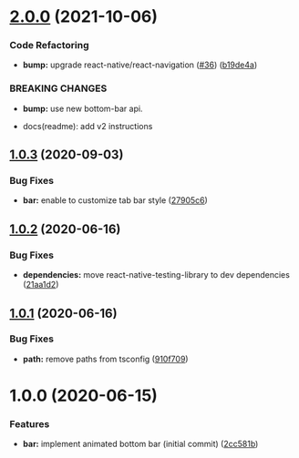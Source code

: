 # [2.0.0](https://github.com/Jm-Zion/rn-wave-bottom-bar/compare/v1.0.3...v2.0.0) (2021-10-06)


### Code Refactoring

* **bump:** upgrade react-native/react-navigation ([#36](https://github.com/Jm-Zion/rn-wave-bottom-bar/issues/36)) ([b19de4a](https://github.com/Jm-Zion/rn-wave-bottom-bar/commit/b19de4ae2024d787a2af97e1bba5b4ebe0de8546))


### BREAKING CHANGES

* **bump:** use new bottom-bar api.

* docs(readme): add v2 instructions

## [1.0.3](https://github.com/Jm-Zion/rn-wave-bottom-bar/compare/v1.0.2...v1.0.3) (2020-09-03)


### Bug Fixes

* **bar:** enable to customize tab bar style ([27905c6](https://github.com/Jm-Zion/rn-wave-bottom-bar/commit/27905c6a9dc76f5d3a389d828536e10a294e371f))

## [1.0.2](https://github.com/Jm-Zion/rn-wave-bottom-bar/compare/v1.0.1...v1.0.2) (2020-06-16)


### Bug Fixes

* **dependencies:** move react-native-testing-library to dev dependencies ([21aa1d2](https://github.com/Jm-Zion/rn-wave-bottom-bar/commit/21aa1d24eeb68c8ae491b997df9a832c8c54038d))

## [1.0.1](https://github.com/Jm-Zion/rn-wave-bottom-bar/compare/v1.0.0...v1.0.1) (2020-06-16)


### Bug Fixes

* **path:** remove paths from tsconfig ([910f709](https://github.com/Jm-Zion/rn-wave-bottom-bar/commit/910f709c77c0c393b79e12169cf7809758d83e0b))

# 1.0.0 (2020-06-15)


### Features

* **bar:** implement animated bottom bar (initial commit) ([2cc581b](https://github.com/Jm-Zion/rn-wave-bottom-bar/commit/2cc581bca0bd043f7b75c25df972cdeb6e35c493))
